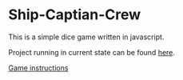 # Ship-Captian-Crew
This is a simple dice game written in javascript.

Project running in current state can be found [here](http://45.79.90.250/SCC/SCC.html).

[Game instructions](https://en.wikipedia.org/wiki/Ship,_captain,_and_crew)
